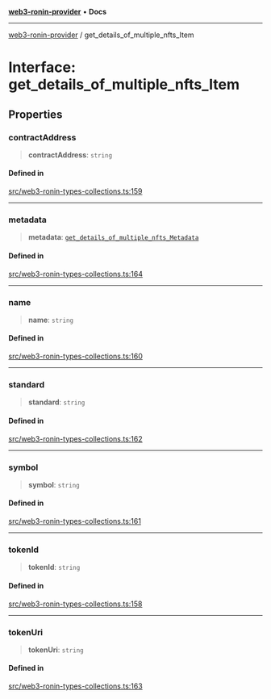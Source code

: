 [**web3-ronin-provider**](../README.md) • **Docs**

***

[web3-ronin-provider](../globals.md) / get\_details\_of\_multiple\_nfts\_Item

# Interface: get\_details\_of\_multiple\_nfts\_Item

## Properties

### contractAddress

> **contractAddress**: `string`

#### Defined in

[src/web3-ronin-types-collections.ts:159](https://github.com/chuacw/web3-ronin-provider/blob/56fda69eb1bad2d2fd8f29422ffb14cf65ae3973/src/web3-ronin-types-collections.ts#L159)

***

### metadata

> **metadata**: [`get_details_of_multiple_nfts_Metadata`](get_details_of_multiple_nfts_Metadata.md)

#### Defined in

[src/web3-ronin-types-collections.ts:164](https://github.com/chuacw/web3-ronin-provider/blob/56fda69eb1bad2d2fd8f29422ffb14cf65ae3973/src/web3-ronin-types-collections.ts#L164)

***

### name

> **name**: `string`

#### Defined in

[src/web3-ronin-types-collections.ts:160](https://github.com/chuacw/web3-ronin-provider/blob/56fda69eb1bad2d2fd8f29422ffb14cf65ae3973/src/web3-ronin-types-collections.ts#L160)

***

### standard

> **standard**: `string`

#### Defined in

[src/web3-ronin-types-collections.ts:162](https://github.com/chuacw/web3-ronin-provider/blob/56fda69eb1bad2d2fd8f29422ffb14cf65ae3973/src/web3-ronin-types-collections.ts#L162)

***

### symbol

> **symbol**: `string`

#### Defined in

[src/web3-ronin-types-collections.ts:161](https://github.com/chuacw/web3-ronin-provider/blob/56fda69eb1bad2d2fd8f29422ffb14cf65ae3973/src/web3-ronin-types-collections.ts#L161)

***

### tokenId

> **tokenId**: `string`

#### Defined in

[src/web3-ronin-types-collections.ts:158](https://github.com/chuacw/web3-ronin-provider/blob/56fda69eb1bad2d2fd8f29422ffb14cf65ae3973/src/web3-ronin-types-collections.ts#L158)

***

### tokenUri

> **tokenUri**: `string`

#### Defined in

[src/web3-ronin-types-collections.ts:163](https://github.com/chuacw/web3-ronin-provider/blob/56fda69eb1bad2d2fd8f29422ffb14cf65ae3973/src/web3-ronin-types-collections.ts#L163)
